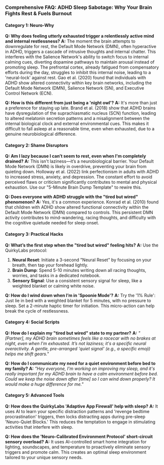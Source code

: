 ### **Comprehensive FAQ: ADHD Sleep Sabotage: Why Your Brain Fights Rest & Fuels Burnout**

#### **Category 1: Neuro-Why**
**Q: Why does feeling utterly exhausted trigger a relentlessly active mind and internal restlessness?**
**A:** The moment the brain attempts to downregulate for rest, the Default Mode Network (DMN), often hyperactive in ADHD, triggers a cascade of intrusive thoughts and internal chatter. This interferes with the Salience Network's ability to switch focus to internal calming cues, diverting dopamine pathways to maintain arousal instead of promoting sleep. The prefrontal cortex, already fatigued from compensatory efforts during the day, struggles to inhibit this internal noise, leading to a 'neural-lock' against rest. Gao et al. (2020) found that individuals with ADHD show altered connectivity within key brain networks, including the Default Mode Network (DMN), Salience Network (SN), and Executive Control Network (ECN).

**Q: How is this different from just being a 'night owl'?**
**A:** It's more than just a preference for staying up late. Brand et al. (2018) show that ADHD brains have dysregulation of the suprachiasmatic nucleus (SCN) function, leading to altered melatonin secretion patterns and a misalignment between the internal biological clock and external environmental cues. This makes it difficult to fall asleep at a reasonable time, even when exhausted, due to a genuine neurobiological difference.

#### **Category 2: Shame Disruptors**
**Q: Am I lazy because I can’t seem to rest, even when I'm completely drained?**
**A:** This isn't laziness—it’s a neurobiological barrier. Your Default Mode Network (DMN) is likely in overdrive, preventing your brain from quieting down. Holloway et al. (2022) link perfectionism in adults with ADHD to increased stress, anxiety, and depression. The constant effort to avoid perceived flaws or criticism significantly contributes to mental and physical exhaustion. Use our "5-Minute Brain Dump Template" to rewire this.

**Q: Does everyone with ADHD struggle with the "tired but wired" phenomenon?**
**A:** Yes, it's a common experience. Konrad et al. (2010) found that children with ADHD show altered functional connectivity within the Default Mode Network (DMN) compared to controls. This persistent DMN activity contributes to mind-wandering, racing thoughts, and difficulty with the cognitive quietude needed for sleep onset.

#### **Category 3: Practical Hacks**
**Q: What’s the first step when the "tired but wired" feeling hits?**
**A:** Use the QuirkyLabs protocol:
1.  **Neural Reset**: Initiate a 3-second "Neural Reset" by focusing on your breath, then tap your forehead lightly.
2.  **Brain Dump**: Spend 5-10 minutes writing down all racing thoughts, worries, and tasks in a dedicated notebook.
3.  **Sensory Signal**: Use a consistent sensory signal for sleep, like a weighted blanket or calming white noise.

**Q: How do I wind down when I’m in 'Spoonie Mode'?**
**A:** Try the '1% Rule': Just lie in bed with a weighted blanket for 5 minutes, with no pressure to sleep. Set a 2-minute haptic timer for initiation. This micro-action can help break the cycle of restlessness.

#### **Category 4: Social Scripts**
**Q: How do I explain my "tired but wired" state to my partner?**
**A:** *"[Partner], my ADHD brain sometimes feels like a racecar with no brakes at night, even when I'm exhausted. It’s not laziness; it's a specific neural overactivity. A gentle, pre-arranged 'quiet signal' (e.g., a specific emoji) helps me shift gears."*

**Q: How do I communicate my need for a quiet environment before bed to my family?**
**A:** *"Hey everyone, I'm working on improving my sleep, and it's really important for my ADHD brain to have a calm environment before bed. Could we keep the noise down after [time] so I can wind down properly? It would make a huge difference for me."*

#### **Category 5: Advanced Tools**
**Q: How does the QuirkyLabs 'Adaptive App Firewall' help with sleep?**
**A:** It uses AI to learn your specific distraction patterns and 'revenge bedtime procrastination' triggers, then locks distracting apps during pre-sleep 'Neuro-Quiet Blocks.' This reduces the temptation to engage in stimulating activities that interfere with sleep.

**Q: How does the 'Neuro-Calibrated Environment Protocol' short-circuit sensory overload?**
**A:** It uses AI-controlled smart home integration for lighting, soundscapes, and temperature to proactively eliminate sensory triggers and promote calm. This creates an optimal sleep environment tailored to your unique sensory needs.